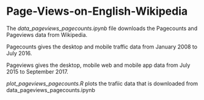 # Page-Views-on-English-Wikipedia


The _data_pageviews_pagecounts.ipynb_ file downloads the Pagecounts and Pageviews data from Wikipedia.

Pagecounts gives the desktop and mobile traffic data from January 2008 to July 2016.

Pageviews gives the desktop, mobile web and mobile app data from July 2015 to September 2017.

_plot_pageviews_pagecounts.R_ plots the trafiic data that is downloaded from data_pageviews_pagecounts.ipynb


